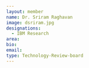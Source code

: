 ```yaml
---
layout: member
name: Dr. Sriram Raghavan
image: dsriram.jpg
designations: 
  - IBM Research
area:
bio:
email:
type: Technology-Review-board
---
```

